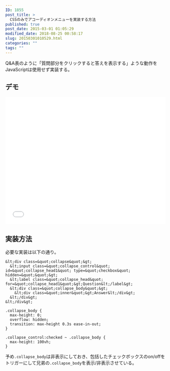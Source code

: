 ```yaml
---
ID: 1855
post_title: >
  CSSのみでアコーディオンメニューを実装する方法
published: true
post_date: 2015-03-01 01:05:29
modified_date: 2018-08-25 00:58:17
slug: 20150301010529.html
categories: ""
tags: ""
---
```

Q&A表のように「質問部分をクリックすると答えを表示する」ような動作をJavaScriptは使用せず実装する。

<!--more-->

## デモ

<iframe height='400' scrolling='no' title='accordion menu' src='//codepen.io/hiro0218/embed/JaYqzM/?height=408&theme-id=light&default-tab=result&embed-version=2' frameborder='no' allowtransparency='true' allowfullscreen='true' style='width: 100%;'>See the Pen <a href='https://codepen.io/hiro0218/pen/JaYqzM/'>accordion menu</a> by hiro (<a href='https://codepen.io/hiro0218'>@hiro0218</a>) on <a href='https://codepen.io'>CodePen</a>.
</iframe>

## 実装方法

必要な実装は以下の通り。

```language-html
&lt;div class=&quot;collapse&quot;&gt;
  &lt;input class=&quot;collapse_control&quot; id=&quot;collapse_head1&quot; type=&quot;checkbox&quot; hidden=&quot;&quot;&gt;
  &lt;label class=&quot;collapse_head&quot; for=&quot;collapse_head1&quot;&gt;Question&lt;/label&gt;
  &lt;div class=&quot;collapse_body&quot;&gt;
    &lt;div class=&quot;inner&quot;&gt;Answer&lt;/div&gt;
  &lt;/div&gt;
&lt;/div&gt;
```

```language-css
.collapse_body {
  max-height: 0;
  overflow: hidden;
  transition: max-height 0.3s ease-in-out;
}

.collapse_control:checked ~ .collapse_body {
  max-height: 100vh;
}
```


予め`.collapse_body`は非表示にしておき、包括したチェックボックスのon/offをトリガーにして兄弟の`.collapse_body`を表示/非表示させている。